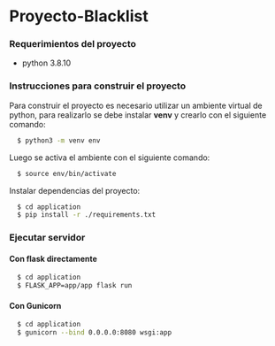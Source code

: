 # Proyecto-Blacklist

### Requerimientos del proyecto

- python 3.8.10

### Instrucciones para construir el proyecto

Para construir el proyecto es necesario utilizar un ambiente virtual de python, para realizarlo se debe instalar **venv** y crearlo con el siguiente comando:

```bash
  $ python3 -m venv env
```

Luego se activa el ambiente con el siguiente comando:

```bash
  $ source env/bin/activate
```

Instalar dependencias del proyecto:

```bash
  $ cd application
  $ pip install -r ./requirements.txt
```

### Ejecutar servidor

#### Con flask directamente

```bash
  $ cd application
  $ FLASK_APP=app/app flask run
```

#### Con Gunicorn

```bash
  $ cd application
  $ gunicorn --bind 0.0.0.0:8080 wsgi:app
```

